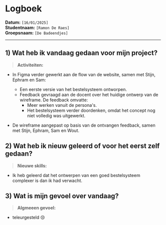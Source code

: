 # Logboek

**Datum:** `[16/01/2025]`  
**Studentnaam:** `[Ramon De Raes]`  
**Groepsnaam:** `[De Badeendjes]`

---

## 1) Wat heb ik vandaag gedaan voor mijn project?

> **Activiteiten:**

- In Figma verder gewerkt aan de flow van de website, samen met Stijn, Ephram en Sam:
    - Een eerste versie van het bestelsysteem ontworpen.
    - Feedback gevraagd aan de docent over het huidige ontwerp van de wireframe. De feedback omvatte:
        - Meer werken vanuit de persona's.
        - Het bestelsysteem verder doordenken, omdat het concept nog niet volledig was uitgewerkt.

- De wireframe aangepast op basis van de ontvangen feedback, samen met Stijn, Ephram, Sam en Wout.

## 2) Wat heb ik nieuw geleerd of voor het eerst zelf gedaan?

> **Nieuwe skills:**

- Ik heb geleerd dat het ontwerpen van een goed bestelsysteem complexer is dan ik had verwacht.

## 3) Wat is mijn gevoel over vandaag?

> **Algmeeen gevoel:**
- teleurgesteld 😒
